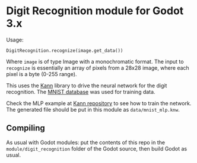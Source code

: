 # Digit Recognition module for Godot 3.x

Usage:

```gdscript
DigitRecognition.recognize(image.get_data())
```

Where `image` is of type Image with a monochromatic format. The input
to  `recognize` is essentially an array of pixels from a 28x28 image, where
each pixel is a byte (0-255 range).

This uses the [Kann](https://github.com/attractivechaos/kann) library
to drive the neural network for the digit recognition. The
[MNIST database](http://yann.lecun.com/exdb/mnist/) was used for training
data.

Check the MLP example at [Kann repository](https://github.com/attractivechaos/kann/tree/faa946edec49d93b4c7d4972598471297df419b8/examples#multi-layer-perceptron)
to see how to train the network. The generated file should be put in this
module as `data/mnist_mlp.knw`.

## Compiling

As usual with Godot modules: put the contents of this repo in the `module/digit_recognition`
folder of the Godot source, then build Godot as usual.
